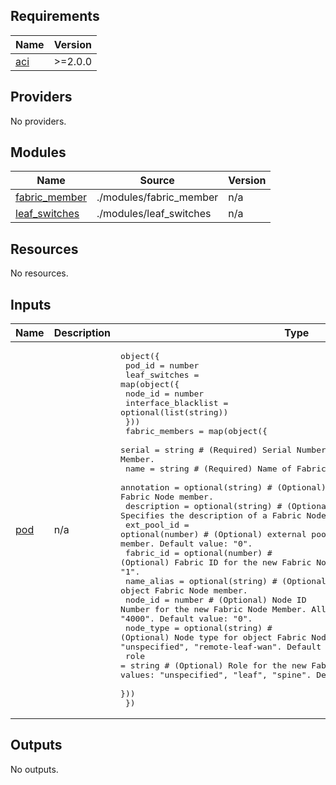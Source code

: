 <!-- BEGIN_TF_DOCS -->
## Requirements

| Name | Version |
|------|---------|
| <a name="requirement_aci"></a> [aci](#requirement\_aci) | >=2.0.0 |

## Providers

No providers.

## Modules

| Name | Source | Version |
|------|--------|---------|
| <a name="module_fabric_member"></a> [fabric\_member](#module\_fabric\_member) | ./modules/fabric_member | n/a |
| <a name="module_leaf_switches"></a> [leaf\_switches](#module\_leaf\_switches) | ./modules/leaf_switches | n/a |

## Resources

No resources.

## Inputs

| Name | Description | Type | Default | Required |
|------|-------------|------|---------|:--------:|
| <a name="input_pod"></a> [pod](#input\_pod) | n/a | <pre>object({<br>    pod_id        = number<br>    leaf_switches = map(object({<br>      node_id             = number<br>      interface_blacklist = optional(list(string))<br>    }))<br>    fabric_members = map(object({<br>      serial      = string # (Required) Serial Number for the new Fabric Node Member.<br>      name        = string # (Required) Name of Fabric Node member.<br>      annotation  = optional(string) # (Optional) Specifies the annotation of a Fabric Node member.<br>      description = optional(string) # (Optional) Specifies the description of a Fabric Node member.<br>      ext_pool_id = optional(number) # (Optional) external pool ID for object Fabric Node member. Default value: "0".<br>      fabric_id   = optional(number) # (Optional) Fabric ID for the new Fabric Node Member. Default value: "1".<br>      name_alias  = optional(string) # (Optional) Name alias for object Fabric Node member.<br>      node_id     = number # (Optional) Node ID Number for the new Fabric Node Member. Allowed value range: "101" - "4000". Default value: "0".<br>      node_type   = optional(string) # (Optional) Node type for object Fabric Node member. Allowed values: "unspecified", "remote-leaf-wan". Default value: "unspecified".<br>      role        = string # (Optional) Role for the new Fabric Node Member. Allowed values: "unspecified", "leaf", "spine". Default value: "unspecified"<br>    }))<br>  })</pre> | n/a | yes |

## Outputs

No outputs.
<!-- END_TF_DOCS -->